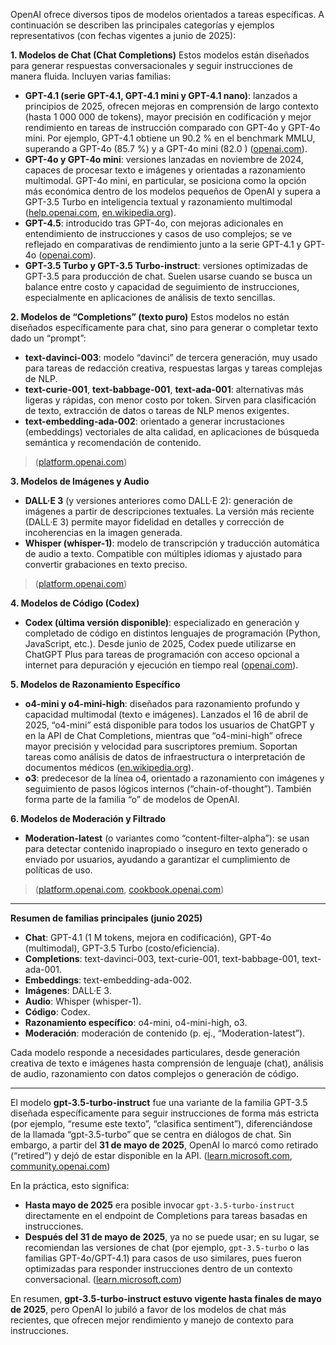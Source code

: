 OpenAI ofrece diversos tipos de modelos orientados a tareas específicas. A continuación se describen las principales categorías y ejemplos representativos (con fechas vigentes a junio de 2025):

**1. Modelos de Chat (Chat Completions)**
Estos modelos están diseñados para generar respuestas conversacionales y seguir instrucciones de manera fluida. Incluyen varias familias:

* **GPT-4.1 (serie GPT-4.1, GPT-4.1 mini y GPT-4.1 nano)**: lanzados a principios de 2025, ofrecen mejoras en comprensión de largo contexto (hasta 1 000 000 de tokens), mayor precisión en codificación y mejor rendimiento en tareas de instrucción comparado con GPT-4o y GPT-4o mini. Por ejemplo, GPT-4.1 obtiene un 90.2 % en el benchmark MMLU, superando a GPT-4o (85.7 %) y a GPT-4o mini (82.0 ) ([openai.com][1]).
* **GPT-4o y GPT-4o mini**: versiones lanzadas en noviembre de 2024, capaces de procesar texto e imágenes y orientadas a razonamiento multimodal. GPT-4o mini, en particular, se posiciona como la opción más económica dentro de los modelos pequeños de OpenAI y supera a GPT-3.5 Turbo en inteligencia textual y razonamiento multimodal ([help.openai.com][2], [en.wikipedia.org][3]).
* **GPT-4.5**: introducido tras GPT-4o, con mejoras adicionales en entendimiento de instrucciones y casos de uso complejos; se ve reflejado en comparativas de rendimiento junto a la serie GPT-4.1 y GPT-4o ([openai.com][1]).
* **GPT-3.5 Turbo y GPT-3.5 Turbo-instruct**: versiones optimizadas de GPT-3.5 para producción de chat. Suelen usarse cuando se busca un balance entre costo y capacidad de seguimiento de instrucciones, especialmente en aplicaciones de análisis de texto sencillas.

**2. Modelos de “Completions” (texto puro)**
Estos modelos no están diseñados específicamente para chat, sino para generar o completar texto dado un “prompt”:

* **text-davinci-003**: modelo “davinci” de tercera generación, muy usado para tareas de redacción creativa, respuestas largas y tareas complejas de NLP.
* **text-curie-001**, **text-babbage-001**, **text-ada-001**: alternativas más ligeras y rápidas, con menor costo por token. Sirven para clasificación de texto, extracción de datos o tareas de NLP menos exigentes.
* **text-embedding-ada-002**: orientado a generar incrustaciones (embeddings) vectoriales de alta calidad, en aplicaciones de búsqueda semántica y recomendación de contenido.

> ([platform.openai.com][4])

**3. Modelos de Imágenes y Audio**

* **DALL·E 3** (y versiones anteriores como DALL·E 2): generación de imágenes a partir de descripciones textuales. La versión más reciente (DALL·E 3) permite mayor fidelidad en detalles y corrección de incoherencias en la imagen generada.
* **Whisper (whisper-1)**: modelo de transcripción y traducción automática de audio a texto. Compatible con múltiples idiomas y ajustado para convertir grabaciones en texto preciso.

> ([platform.openai.com][4])

**4. Modelos de Código (Codex)**

* **Codex (última versión disponible)**: especializado en generación y completado de código en distintos lenguajes de programación (Python, JavaScript, etc.). Desde junio de 2025, Codex puede utilizarse en ChatGPT Plus para tareas de programación con acceso opcional a internet para depuración y ejecución en tiempo real ([openai.com][5]).

**5. Modelos de Razonamiento Específico**

* **o4-mini y o4-mini-high**: diseñados para razonamiento profundo y capacidad multimodal (texto e imágenes). Lanzados el 16 de abril de 2025, “o4-mini” está disponible para todos los usuarios de ChatGPT y en la API de Chat Completions, mientras que “o4-mini-high” ofrece mayor precisión y velocidad para suscriptores premium. Soportan tareas como análisis de datos de infraestructura o interpretación de documentos médicos ([en.wikipedia.org][3]).
* **o3**: predecesor de la línea o4, orientado a razonamiento con imágenes y seguimiento de pasos lógicos internos (“chain-of-thought”). También forma parte de la familia “o” de modelos de OpenAI.

**6. Modelos de Moderación y Filtrado**

* **Moderation-latest** (o variantes como “content-filter-alpha”): se usan para detectar contenido inapropiado o inseguro en texto generado o enviado por usuarios, ayudando a garantizar el cumplimiento de políticas de uso.

> ([platform.openai.com][4], [cookbook.openai.com][6])

---

**Resumen de familias principales (junio 2025)**

* **Chat**: GPT-4.1 (1 M tokens, mejora en codificación), GPT-4o (multimodal), GPT-3.5 Turbo (costo/eficiencia).
* **Completions**: text-davinci-003, text-curie-001, text-babbage-001, text-ada-001.
* **Embeddings**: text-embedding-ada-002.
* **Imágenes**: DALL·E 3.
* **Audio**: Whisper (whisper-1).
* **Código**: Codex.
* **Razonamiento específico**: o4-mini, o4-mini-high, o3.
* **Moderación**: moderación de contenido (p. ej., “Moderation-latest”).

Cada modelo responde a necesidades particulares, desde generación creativa de texto e imágenes hasta comprensión de lenguaje (chat), análisis de audio, razonamiento con datos complejos o generación de código.

[1]: https://openai.com/index/gpt-4-1/?utm_source=chatgpt.com "Introducing GPT-4.1 in the API - OpenAI"
[2]: https://help.openai.com/en/articles/9624314-model-release-notes?utm_source=chatgpt.com "Model Release Notes | OpenAI Help Center"
[3]: https://en.wikipedia.org/wiki/OpenAI_o4-mini?utm_source=chatgpt.com "OpenAI o4-mini"
[4]: https://platform.openai.com/docs/models?utm_source=chatgpt.com "OpenAI Platform Models"
[5]: https://openai.com/index/introducing-codex/?utm_source=chatgpt.com "Introducing Codex - OpenAI"
[6]: https://cookbook.openai.com/examples/partners/model_selection_guide/model_selection_guide?utm_source=chatgpt.com "Practical Guide for Model Selection for Real‑World Use Cases"

---

El modelo **gpt-3.5-turbo-instruct** fue una variante de la familia GPT-3.5 diseñada específicamente para seguir instrucciones de forma más estricta (por ejemplo, “resume este texto”, “clasifica sentiment”), diferenciándose de la llamada “gpt-3.5-turbo” que se centra en diálogos de chat. Sin embargo, a partir del **31 de mayo de 2025**, OpenAI lo marcó como retirado (“retired”) y dejó de estar disponible en la API. ([learn.microsoft.com][1], [community.openai.com][2])

En la práctica, esto significa:

* **Hasta mayo de 2025** era posible invocar `gpt-3.5-turbo-instruct` directamente en el endpoint de Completions para tareas basadas en instrucciones.
* **Después del 31 de mayo de 2025**, ya no se puede usar; en su lugar, se recomiendan las versiones de chat (por ejemplo, `gpt-3.5-turbo` o las familias GPT-4o/GPT-4.1) para casos de uso similares, pues fueron optimizadas para responder instrucciones dentro de un contexto conversacional. ([learn.microsoft.com][1])

En resumen, **gpt-3.5-turbo-instruct estuvo vigente hasta finales de mayo de 2025**, pero OpenAI lo jubiló a favor de los modelos de chat más recientes, que ofrecen mejor rendimiento y manejo de contexto para instrucciones.

[1]: https://learn.microsoft.com/en-us/azure/ai-services/openai/concepts/model-retirements?utm_source=chatgpt.com "Azure OpenAI in Azure AI Foundry Models model retirements"
[2]: https://community.openai.com/t/how-can-i-access-old-apis-in-2025/1248865?utm_source=chatgpt.com "How can I access old APIs in 2025 - OpenAI Developer Community"
